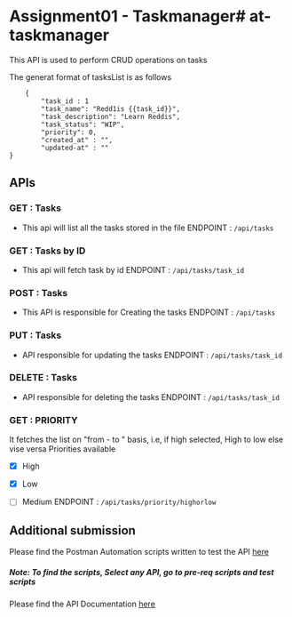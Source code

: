 # Assignment01 - Taskmanager# at-taskmanager

This API is used to perform CRUD operations on tasks

The generat format of tasksList is as follows 
```
    {
        "task_id : 1
        "task_name": "Redd1is {{task_id}}",
        "task_description": "Learn Reddis",
        "task_status": "WIP",
        "priority": 0,
        "created_at" : "",
        "updated-at" : ""
}
```

## APIs

### GET : Tasks
- This api will list all the tasks stored in the file
  ENDPOINT : ``` /api/tasks ```

### GET : Tasks by ID
- This api will fetch task by id
  ENDPOINT : ``` /api/tasks/task_id ```

### POST : Tasks
- This API is responsible for Creating the tasks
  ENDPOINT : ``` /api/tasks ```

### PUT : Tasks
- API responsible for updating the tasks
  ENDPOINT : ``` /api/tasks/task_id ```

### DELETE : Tasks
- API responsible for deleting the tasks
  ENDPOINT : ``` /api/tasks/task_id ```

### GET : PRIORITY
It fetches the list on "from - to " basis, i.e, if high selected, High to low else vise versa
Priorities available 
- [x] High
- [x] Low
- [ ] Medium 
ENDPOINT : ``` /api/tasks/priority/highorlow ```


## Additional submission
Please find the Postman Automation scripts written to test the API [ here ](https://www.postman.com/kuvi41/workspace/airtribe/collection/16136793-3ff24ec9-6fd9-405b-b2cb-82cc7315f8d8?action=share&creator=16136793&active-environment=16136793-b2e7e951-ad46-4585-8e5b-b27ddc05e0bc)

##### Note: To find the scripts, Select any API, go to pre-req scripts and test scripts

Please find the API Documentation [here](https://documenter.getpostman.com/view/16136793/2s9YJXZkNg)



